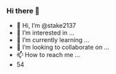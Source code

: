 ### Hi there 👋
- 👋 Hi, I’m @stake2137
- 👀 I’m interested in ...
- 🌱 I’m currently learning ...
- 💞️ I’m looking to collaborate on ...
- 📫 How to reach me ...
- 54
<!--
**Themanhdh/themanhdh** is a ✨ _special_ ✨ repository because its `README.md` (this file) appears on your GitHub profile.


